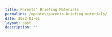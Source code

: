 ```yaml
---
title: Parents' Briefing Materials
permalink: /updates/parents-briefing-materials/
date: 2022-01-01
layout: post
description: ""
---
```


